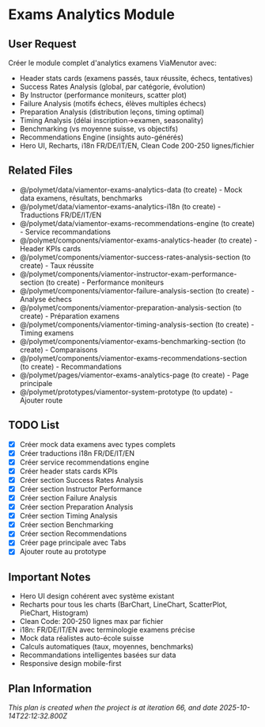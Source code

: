 # Exams Analytics Module

## User Request
Créer le module complet d'analytics examens ViaMenutor avec:
- Header stats cards (examens passés, taux réussite, échecs, tentatives)
- Success Rates Analysis (global, par catégorie, évolution)
- By Instructor (performance moniteurs, scatter plot)
- Failure Analysis (motifs échecs, élèves multiples échecs)
- Preparation Analysis (distribution leçons, timing optimal)
- Timing Analysis (délai inscription→examen, seasonality)
- Benchmarking (vs moyenne suisse, vs objectifs)
- Recommendations Engine (insights auto-générés)
- Hero UI, Recharts, i18n FR/DE/IT/EN, Clean Code 200-250 lignes/fichier

## Related Files
- @/polymet/data/viamentor-exams-analytics-data (to create) - Mock data examens, résultats, benchmarks
- @/polymet/data/viamentor-exams-analytics-i18n (to create) - Traductions FR/DE/IT/EN
- @/polymet/data/viamentor-exams-recommendations-engine (to create) - Service recommandations
- @/polymet/components/viamentor-exams-analytics-header (to create) - Header KPIs cards
- @/polymet/components/viamentor-success-rates-analysis-section (to create) - Taux réussite
- @/polymet/components/viamentor-instructor-exam-performance-section (to create) - Performance moniteurs
- @/polymet/components/viamentor-failure-analysis-section (to create) - Analyse échecs
- @/polymet/components/viamentor-preparation-analysis-section (to create) - Préparation examens
- @/polymet/components/viamentor-timing-analysis-section (to create) - Timing examens
- @/polymet/components/viamentor-exams-benchmarking-section (to create) - Comparaisons
- @/polymet/components/viamentor-exams-recommendations-section (to create) - Recommandations
- @/polymet/pages/viamentor-exams-analytics-page (to create) - Page principale
- @/polymet/prototypes/viamentor-system-prototype (to update) - Ajouter route

## TODO List
- [x] Créer mock data examens avec types complets
- [x] Créer traductions i18n FR/DE/IT/EN
- [x] Créer service recommendations engine
- [x] Créer header stats cards KPIs
- [x] Créer section Success Rates Analysis
- [x] Créer section Instructor Performance
- [x] Créer section Failure Analysis
- [x] Créer section Preparation Analysis
- [x] Créer section Timing Analysis
- [x] Créer section Benchmarking
- [x] Créer section Recommendations
- [x] Créer page principale avec Tabs
- [x] Ajouter route au prototype

## Important Notes
- Hero UI design cohérent avec système existant
- Recharts pour tous les charts (BarChart, LineChart, ScatterPlot, PieChart, Histogram)
- Clean Code: 200-250 lignes max par fichier
- i18n: FR/DE/IT/EN avec terminologie examens précise
- Mock data réalistes auto-école suisse
- Calculs automatiques (taux, moyennes, benchmarks)
- Recommandations intelligentes basées sur data
- Responsive design mobile-first

  
## Plan Information
*This plan is created when the project is at iteration 66, and date 2025-10-14T22:12:32.800Z*
